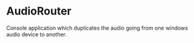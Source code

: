 # AudioRouter
Console application which duplicates the audio going from one windows audio device to another.
